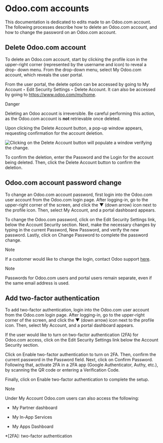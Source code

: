 # Odoo.com accounts

This documentation is dedicated to edits made to an Odoo.com account. The
following processes describe how to delete an Odoo.com account, and how to
change the password on an Odoo.com account.

## Delete Odoo.com account

To delete an Odoo.com account, start by clicking the profile icon in the
upper-right corner (represented by the username and icon) to reveal a drop-
down menu. From the drop-down menu, select My Odoo.com account, which reveals
the user portal.

From the user portal, the delete option can be accessed by going to My Account
‣ Edit Security Settings ‣ Delete Account. It can also be accessed by going to
<https://www.odoo.com/my/home>.

Danger

Deleting an Odoo account is irreversible. Be careful performing this action,
as the Odoo.com account is **not** retrievable once deleted.

Upon clicking the Delete Account button, a pop-up window appears, requesting
confirmation for the account deletion.

![Clicking on the Delete Account button will populate a window verifying the
change.](../_images/delete-account.png)

To confirm the deletion, enter the Password and the Login for the account
being deleted. Then, click the Delete Account button to confirm the deletion.

## Odoo.com account password change

To change an Odoo.com account password, first login into the Odoo.com user
account from the Odoo.com login page. After logging-in, go to the upper-right
corner of the screen, and click the ▼ (down arrow) icon next to the profile
icon. Then, select My Account, and a portal dashboard appears.

To change the Odoo.com password, click on the Edit Security Settings link,
below the Account Security section. Next, make the necessary changes by typing
in the current Password, New Password, and verify the new password. Lastly,
click on Change Password to complete the password change.

Note

If a customer would like to change the login, contact Odoo support
[here](https://www.odoo.com/help).

Note

Passwords for Odoo.com users and portal users remain separate, even if the
same email address is used.

## Add two-factor authentication

To add two-factor authentication, login into the Odoo.com user account from
the Odoo.com login page. After logging-in, go to the upper-right corner of the
screen, and click the ▼ (down arrow) icon next to the profile icon. Then,
select My Account, and a portal dashboard appears.

If the user would like to turn on two-factor authentication (2FA) for Odoo.com
access, click on the Edit Security Settings link below the Account Security
section.

Click on Enable two-factor authentication to turn on 2FA. Then, confirm the
current password in the Password field. Next, click on Confirm Password.
Following that, activate 2FA in a 2FA app (Google Authenticator, Authy, etc.),
by scanning the QR code or entering a Verification Code.

Finally, click on Enable two-factor authentication to complete the setup.

Note

Under My Account Odoo.com users can also access the following:

  * My Partner dashboard

  * My In-App Services

  * My Apps Dashboard

  *[2FA]: two-factor authentication

